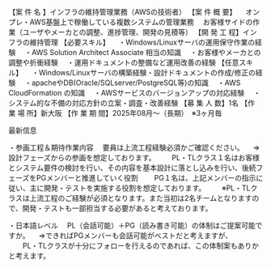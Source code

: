 【案 件 名 】インフラの維持管理業務（AWSの技術者）
【案 件 概 要】
　オンプレ・AWS基盤上で稼働している複数システムの管理業務
　お客様サイドの作業（ユーザやメーカとの調整、進捗管理、開発の見積等）
【開 発 工 程】インフラの維持管理
【必要スキル】
　・Windows/Linuxサーバの運用保守作業の経験
　・AWS Solution Architect Associate 相当の知識
　・お客様やメーカとの調整や折衝経験
　・運用ドキュメントの整備など運用改善の経験
【任意スキル】
　・Windows/Linuxサーバの構築経験・設計ドキュメントの作成/修正の経験
　・apacheやDB(Oracle/SQLserver/PostgreSQL等)の知識
　・AWS CloudFormation の知識
　・AWSサービスのバージョンアップの対応経験
　・システム的な不備の対応方針の立案・調査・改善経験
【募 集 人 数】1名
【作 業 場 所】新大阪
【作 業 期 間】2025年08月～（長期）　※3ヶ月毎



最新信息

・参画工程＆期待作業内容
　要員は上流工程経験必須かご確認ください。
　⇒設計フェーズからの参画を想定しております。
　　PL・TLクラス１名はお客様とシステム要件の検討を行い、その内容を基本設計に落とし込みを行い、後続フェーズをPGメンバーと推進していく役割
　　PG１名は、上記メンバーの指示に従い、主に開発・テストを実施する役割を想定しております。
　　※PL・TLクラスは上流工程のご経験が必須となります。また当初は2名チームとなりますので、開発・テストも一部担当する必要があると考えております。

・日本語レベル
　PL（会話可能）＋PG（読み書き可能）の体制はご提案可能ですか。
　⇒できればPGメンバーも会話可能がベストだと考えますが、
　　PL・TLクラスが十分にフォローを行えるのであれば、この体制案もありかと考えます。




